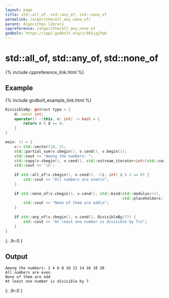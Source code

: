 ```yaml
---
layout: page
title: std::all_of, std::any_of, std::none_of
permalink: /algorithm/all_any_none_of/
parent: Algorithms library
cppreference: /algorithm/all_any_none_of
godbolt: https://cpp2.godbolt.org/z/565jqjPa6
---
```

# std::all_of, std::any_of, std::none_of

{% include cppreference_link.html %}

## Example

{% include godbolt_example_link.html %}

```cpp
DivisibleBy: @struct type = {
    d: const int;
    operator() :(this, n: int) -> bool = {
        return n % d == 0;
    }
}

main: () = {
    v:= std::vector(10, 2);
    std::partial_sum(v.cbegin(), v.cend(), v.begin());
    std::cout << "Among the numbers: ";
    std::copy(v.cbegin(), v.cend(), std::ostream_iterator<int>(std::cout, " "));
    std::cout << '\n';
 
    if std::all_of(v.cbegin(), v.cend(), :(i: int) i % 2 == 0) {
        std::cout << "All numbers are even\n";
    }
 
    if std::none_of(v.cbegin(), v.cend(), std::bind(std::modulus<>(),
                                                    std::placeholders::_1, 2)) {
        std::cout << "None of them are odd\n";
    }
 
    if std::any_of(v.cbegin(), v.cend(), DivisibleBy(7)) {
        std::cout << "At least one number is divisible by 7\n";
    }
}
```
{: .lh-0 }

## Output

```
Among the numbers: 2 4 6 8 10 12 14 16 18 20 
All numbers are even
None of them are odd
At least one number is divisible by 7
```
{: .lh-0 }